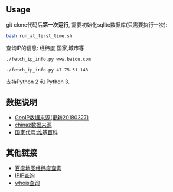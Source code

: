 ## Usage

git clone代码后**第一次运行**, 需要初始化sqlite数据库(只需要执行一次):

``` bash
bash run_at_first_time.sh
```

查询IP的信息: 经纬度,国家,城市等

``` bash
./fetch_ip_info.py www.baidu.com

./fetch_ip_info.py 47.75.51.143
```

支持Python 2 和 Python 3.

## 数据说明

* [GeoIP数据来源(更新20180327)](https://dev.maxmind.com/geoip/legacy/geolite/)
* [chinaz数据来源](http://ip.chinaz.com/ajaxsync.aspx)
* [国家代号:维基百科](https://zh.wikipedia.org/wiki/%E5%9C%8B%E5%AE%B6%E5%9C%B0%E5%8D%80%E4%BB%A3%E7%A2%BC)

## 其他链接

* [百度地图经纬度查询](http://api.map.baidu.com/lbsapi/getpoint/index.html)
* [IPIP查询](https://www.ipip.net/ip.html)
* [whois查询](https://www.ultratools.com/tools/ipWhoisLookupResult)
